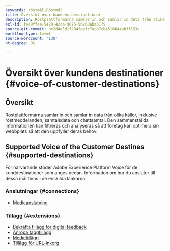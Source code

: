 ```yaml
---
keywords: röstmål;Röstmål
title: Översikt över kundens destinationer
description: Röstplattformarna samlar in och samlar in data från olika källor, inklusive röstmeddelanden, samtalsdata och chattsamtal. Den sammanställda informationen kan filtreras och analyseras så att företag kan optimera sin webbplats så att den uppfyller deras behov.
exl-id: f4e9ffea-5429-42ca-9075-562686ba3179
source-git-commit: be2d4e5d1f204feefc7acb7cb4518044ab3f153a
workflow-type: tm+mt
source-wordcount: '138'
ht-degree: 0%

---
```


# Översikt över kundens destinationer {#voice-of-customer-destinations}

## Översikt

Röstplattformarna samlar in och samlar in data från olika källor, inklusive röstmeddelanden, samtalsdata och chattsamtal. Den sammanställda informationen kan filtreras och analyseras så att företag kan optimera sin webbplats så att den uppfyller deras behov.

## Supported Voice of the Customer Destines {#supported-destinations}

För närvarande stöder Adobe Experience Platform Voice för de kunddestinationer som anges nedan. Information om hur du ansluter till dessa mål finns i de enskilda länkarna:

### Anslutningar {#connections}

* [Medieanslutning](/help/destinations/catalog/voice/medallia-connector.md)

### Tillägg {#extensions}

* [Bekräfta tillägg för digital feedback](confirmit-digital-feedback.md)
* [Anropa taggtillägg](invoca.md)
* [Medietillägg](medallia.md)
* [Tillägg för URL-inkorg](talkurl.md)
